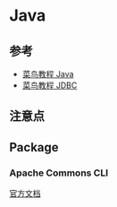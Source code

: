 # Java

## 参考

- [菜鸟教程 Java](https://www.runoob.com/java)
- [菜鸟教程 JDBC](https://www.runoob.com/w3cnote/jdbc-use-guide.html)

## 注意点



## Package

### Apache Commons CLI

[官方文档](https://commons.apache.org/proper/commons-cli/introduction.html)